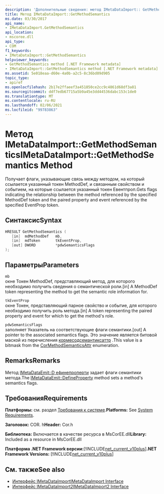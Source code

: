 ```yaml
---
description: 'Дополнительные сведения: метод IMetaDataImport:: GetMethodSemantics'
title: Метод IMetaDataImport::GetMethodSemantics
ms.date: 03/30/2017
api_name:
- IMetaDataImport.GetMethodSemantics
api_location:
- mscoree.dll
api_type:
- COM
f1_keywords:
- IMetaDataImport::GetMethodSemantics
helpviewer_keywords:
- GetMethodSemantics method [.NET Framework metadata]
- IMetaDataImport::GetMethodSemantics method [.NET Framework metadata]
ms.assetid: 5e018eaa-d60e-4a0b-a2c5-8c36bd09d905
topic_type:
- apiref
ms.openlocfilehash: 2b17e2ffaeef3a451850ce2cc9c4861d68df3a81
ms.sourcegitcommit: ddf7edb67715a5b9a45e3dd44536dabc153c1de0
ms.translationtype: MT
ms.contentlocale: ru-RU
ms.lasthandoff: 02/06/2021
ms.locfileid: "99783863"
---
```

# <a name="imetadataimportgetmethodsemantics-method"></a><span data-ttu-id="32604-103">Метод IMetaDataImport::GetMethodSemantics</span><span class="sxs-lookup"><span data-stu-id="32604-103">IMetaDataImport::GetMethodSemantics Method</span></span>

<span data-ttu-id="32604-104">Получает флаги, указывающие связь между методом, на который ссылается указанный токен MethodDef, и связанным свойством и событием, на которые ссылается указанный токен Евентпроп.</span><span class="sxs-lookup"><span data-stu-id="32604-104">Gets flags indicating the relationship between the method referenced by the specified MethodDef token and the paired property and event referenced by the specified EventProp token.</span></span>  
  
## <a name="syntax"></a><span data-ttu-id="32604-105">Синтаксис</span><span class="sxs-lookup"><span data-stu-id="32604-105">Syntax</span></span>  
  
```cpp  
HRESULT GetMethodSemantics (  
   [in]  mdMethodDef   mb,  
   [in]  mdToken       tkEventProp,  
   [out] DWORD         *pdwSemanticsFlags  
);  
```  
  
## <a name="parameters"></a><span data-ttu-id="32604-106">Параметры</span><span class="sxs-lookup"><span data-stu-id="32604-106">Parameters</span></span>  

 `mb`  
 <span data-ttu-id="32604-107">окне Токен MethodDef, представляющий метод, для которого необходимо получить сведения о семантической роли.</span><span class="sxs-lookup"><span data-stu-id="32604-107">[in] A MethodDef token representing the method to get the semantic role information for.</span></span>  
  
 `tkEventProp`  
 <span data-ttu-id="32604-108">окне Токен, представляющий парное свойство и событие, для которого необходимо получить роль метода.</span><span class="sxs-lookup"><span data-stu-id="32604-108">[in] A token representing the paired property and event for which to get the method's role.</span></span>  
  
 `pdwSemanticsFlags`  
 <span data-ttu-id="32604-109">заполняет Указатель на соответствующие флаги семантики.</span><span class="sxs-lookup"><span data-stu-id="32604-109">[out] A pointer to the associated semantics flags.</span></span> <span data-ttu-id="32604-110">Это значение является битовой маской из перечисления [кормесодсемантиксаттр](cormethodsemanticsattr-enumeration.md) .</span><span class="sxs-lookup"><span data-stu-id="32604-110">This value is a bitmask from the [CorMethodSemanticsAttr](cormethodsemanticsattr-enumeration.md) enumeration.</span></span>  
  
## <a name="remarks"></a><span data-ttu-id="32604-111">Remarks</span><span class="sxs-lookup"><span data-stu-id="32604-111">Remarks</span></span>  

 <span data-ttu-id="32604-112">Метод [IMetaDataEmit::D ефинепроперти](imetadataemit-defineproperty-method.md) задает флаги семантики метода.</span><span class="sxs-lookup"><span data-stu-id="32604-112">The [IMetaDataEmit::DefineProperty](imetadataemit-defineproperty-method.md) method sets a method's semantics flags.</span></span>  
  
## <a name="requirements"></a><span data-ttu-id="32604-113">Требования</span><span class="sxs-lookup"><span data-stu-id="32604-113">Requirements</span></span>  

 <span data-ttu-id="32604-114">**Платформы:** см. раздел [Требования к системе](../../get-started/system-requirements.md).</span><span class="sxs-lookup"><span data-stu-id="32604-114">**Platforms:** See [System Requirements](../../get-started/system-requirements.md).</span></span>  
  
 <span data-ttu-id="32604-115">**Заголовок:** COR. h</span><span class="sxs-lookup"><span data-stu-id="32604-115">**Header:** Cor.h</span></span>  
  
 <span data-ttu-id="32604-116">**Библиотека:** Включается в качестве ресурса в MsCorEE.dll</span><span class="sxs-lookup"><span data-stu-id="32604-116">**Library:** Included as a resource in MsCorEE.dll</span></span>  
  
 <span data-ttu-id="32604-117">**Платформа .NET Framework версии:**[!INCLUDE[net_current_v10plus](../../../../includes/net-current-v10plus-md.md)]</span><span class="sxs-lookup"><span data-stu-id="32604-117">**.NET Framework Versions:** [!INCLUDE[net_current_v10plus](../../../../includes/net-current-v10plus-md.md)]</span></span>  
  
## <a name="see-also"></a><span data-ttu-id="32604-118">См. также</span><span class="sxs-lookup"><span data-stu-id="32604-118">See also</span></span>

- [<span data-ttu-id="32604-119">Интерфейс IMetaDataImport</span><span class="sxs-lookup"><span data-stu-id="32604-119">IMetaDataImport Interface</span></span>](imetadataimport-interface.md)
- [<span data-ttu-id="32604-120">Интерфейс IMetaDataImport2</span><span class="sxs-lookup"><span data-stu-id="32604-120">IMetaDataImport2 Interface</span></span>](imetadataimport2-interface.md)
